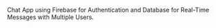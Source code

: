 Chat App using Firebase for Authentication and Database for Real-Time Messages with Multiple Users.
